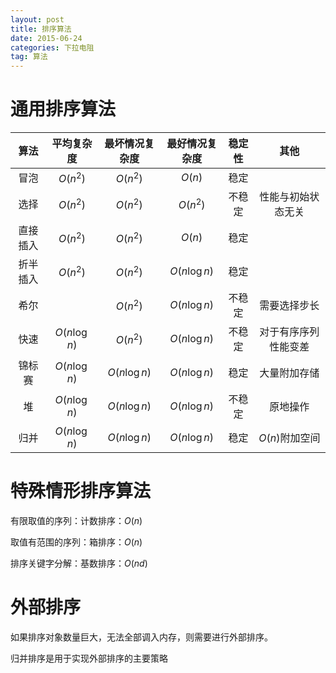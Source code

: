 ```yaml
---
layout: post
title: 排序算法
date: 2015-06-24
categories: 下拉电阻
tag: 算法
---
```


# 通用排序算法

|算法|平均复杂度|最坏情况复杂度|最好情况复杂度|稳定性|其他|
|:--:|:--:|:--:|:--:|:--:|:--:|
|冒泡|$O(n^2)$|$O(n^2)$|$O(n)$|稳定||
|选择|$O(n^2)$|$O(n^2)$|$O(n^2)$|不稳定|性能与初始状态无关|
|直接插入|$O(n^2)$|$O(n^2)$|$O(n)$|稳定||
|折半插入|$O(n^2)$|$O(n^2)$|$O(n\log n)$|稳定||
|希尔||$O(n^2)$|$O(n\log n)$|不稳定|需要选择步长|
|快速|$O(n\log n)$|$O(n^2)$|$O(n\log n)$|不稳定|对于有序序列性能变差|
|锦标赛|$O(n\log n)$|$O(n\log n)$|$O(n\log n)$|稳定|大量附加存储|
|堆|$O(n\log n)$|$O(n\log n)$|$O(n\log n)$|不稳定|原地操作|
|归并|$O(n\log n)$|$O(n\log n)$|$O(n\log n)$|稳定|$O(n)$附加空间|

# 特殊情形排序算法

有限取值的序列：计数排序：$O(n)$

取值有范围的序列：箱排序：$O(n)$

排序关键字分解：基数排序：$O(nd)$

# 外部排序

如果排序对象数量巨大，无法全部调入内存，则需要进行外部排序。

归并排序是用于实现外部排序的主要策略
